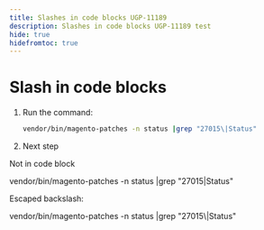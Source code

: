 ```yaml
---
title: Slashes in code blocks UGP-11189
description: Slashes in code blocks UGP-11189 test
hide: true
hidefromtoc: true
---
```

# Slash in code blocks

1. Run the command:

    ```bash
    vendor/bin/magento-patches -n status |grep "27015\|Status"
    ```

1. Next step

Not in code block

vendor/bin/magento-patches -n status |grep "27015\|Status"

Escaped backslash:

vendor/bin/magento-patches -n status |grep "27015&bsol;|Status"
